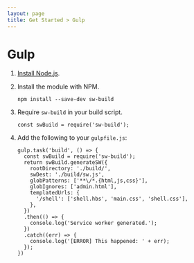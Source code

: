 ```yaml
---
layout: page
title: Get Started > Gulp
---
```


# Gulp

1. [Install Node.js](https://nodejs.org/en/).
1. Install the module with NPM.

    ```
    npm install --save-dev sw-build
    ```

1. Require `sw-build` in your build script.

    ```
    const swBuild = require('sw-build');
    ```

1. Add the following to your `gulpfile.js`:

    ```
    gulp.task('build', () => {
      const swBuild = require('sw-build');
      return swBuild.generateSW({
        rootDirectory: './build/',
        swDest: './build/sw.js',
        globPatterns: ['**\/*.{html,js,css}'],
        globIgnores: ['admin.html'],
        templatedUrls: {
          '/shell': ['shell.hbs', 'main.css', 'shell.css'],
        },
      })
      .then(() => {
        console.log('Service worker generated.');
      })
      .catch((err) => {
        console.log('[ERROR] This happened: ' + err);
      });
    })
    ```
